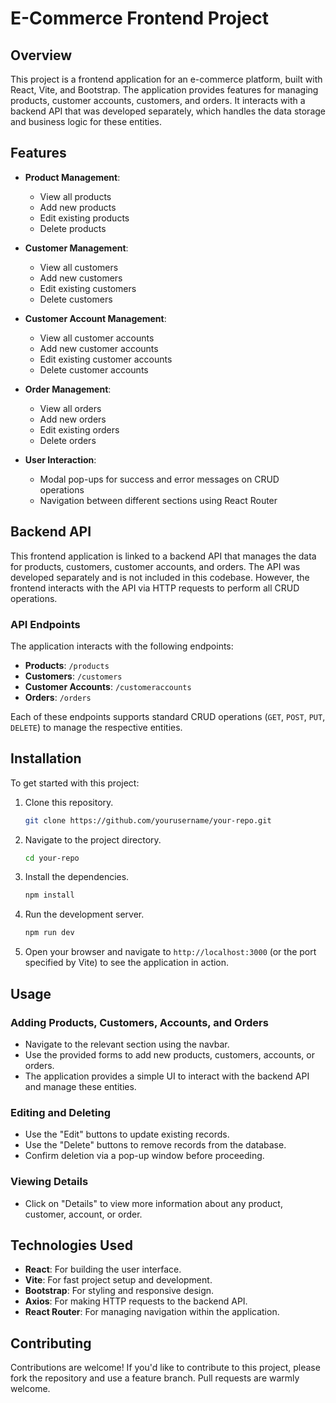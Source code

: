 # E-Commerce Frontend Project

## Overview

This project is a frontend application for an e-commerce platform, built with React, Vite, and Bootstrap. The application provides features for managing products, customer accounts, customers, and orders. It interacts with a backend API that was developed separately, which handles the data storage and business logic for these entities.

## Features

- **Product Management**: 
  - View all products
  - Add new products
  - Edit existing products
  - Delete products

- **Customer Management**:
  - View all customers
  - Add new customers
  - Edit existing customers
  - Delete customers

- **Customer Account Management**:
  - View all customer accounts
  - Add new customer accounts
  - Edit existing customer accounts
  - Delete customer accounts

- **Order Management**:
  - View all orders
  - Add new orders
  - Edit existing orders
  - Delete orders

- **User Interaction**:
  - Modal pop-ups for success and error messages on CRUD operations
  - Navigation between different sections using React Router

## Backend API

This frontend application is linked to a backend API that manages the data for products, customers, customer accounts, and orders. The API was developed separately and is not included in this codebase. However, the frontend interacts with the API via HTTP requests to perform all CRUD operations.

### API Endpoints

The application interacts with the following endpoints:

- **Products**: `/products`
- **Customers**: `/customers`
- **Customer Accounts**: `/customeraccounts`
- **Orders**: `/orders`

Each of these endpoints supports standard CRUD operations (`GET`, `POST`, `PUT`, `DELETE`) to manage the respective entities.

## Installation

To get started with this project:

1. Clone this repository.
   ```bash
   git clone https://github.com/yourusername/your-repo.git
   ```

2. Navigate to the project directory.
   ```bash
   cd your-repo
   ```

3. Install the dependencies.
   ```bash
   npm install
   ```

4. Run the development server.
   ```bash
   npm run dev
   ```

5. Open your browser and navigate to `http://localhost:3000` (or the port specified by Vite) to see the application in action.

## Usage

### Adding Products, Customers, Accounts, and Orders

- Navigate to the relevant section using the navbar.
- Use the provided forms to add new products, customers, accounts, or orders.
- The application provides a simple UI to interact with the backend API and manage these entities.

### Editing and Deleting

- Use the "Edit" buttons to update existing records.
- Use the "Delete" buttons to remove records from the database.
- Confirm deletion via a pop-up window before proceeding.

### Viewing Details

- Click on "Details" to view more information about any product, customer, account, or order.

## Technologies Used

- **React**: For building the user interface.
- **Vite**: For fast project setup and development.
- **Bootstrap**: For styling and responsive design.
- **Axios**: For making HTTP requests to the backend API.
- **React Router**: For managing navigation within the application.

## Contributing

Contributions are welcome! If you'd like to contribute to this project, please fork the repository and use a feature branch. Pull requests are warmly welcome.
